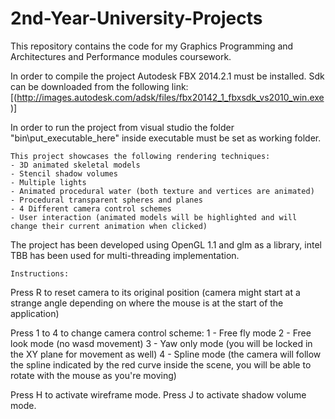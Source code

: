 # 2nd-Year-University-Projects
This repository contains the code for my Graphics Programming and Architectures and Performance modules coursework.

In order to compile the project Autodesk FBX 2014.2.1 must be installed.
Sdk can be downloaded from the following link:
[(http://images.autodesk.com/adsk/files/fbx20142_1_fbxsdk_vs2010_win.exe)]

In order to run the project from visual studio the folder "bin\put_executable_here" inside executable must be set as working folder.

	This project showcases the following rendering techniques:
	- 3D animated skeletal models
	- Stencil shadow volumes
	- Multiple lights
	- Animated procedural water (both texture and vertices are animated)
	- Procedural transparent spheres and planes
	- 4 Different camera control schemes
	- User interaction (animated models will be highlighted and will change their current animation when clicked)
	
The project has been developed using OpenGL 1.1 and glm as a library, intel TBB has been used for multi-threading implementation.
	
	Instructions:
	
Press R to reset camera to its original position (camera might start at a strange angle depending on where the mouse is at the start of the application)

Press 1 to 4 to change camera control scheme:
1 - Free fly mode
2 - Free look mode (no wasd movement)
3 - Yaw only mode (you will be locked in the XY plane for movement as well)
4 - Spline mode (the camera will follow the spline indicated by the red curve inside the scene, you will be able to rotate with the mouse as you're moving)

Press H to activate wireframe mode.
Press J to activate shadow volume mode.
